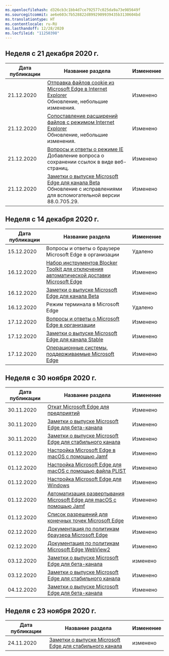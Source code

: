 ```yaml
---
ms.openlocfilehash: d326cb3c1bb4d7ce792577c025da9a73e985649f
ms.sourcegitcommit: ae6e603c7b528822d8992909939435b3130604bd
ms.translationtype: HT
ms.contentlocale: ru-RU
ms.lasthandoff: 12/28/2020
ms.locfileid: "11250398"
---
```

<!-- This file is generated automatically each week. Changes made to this file will be overwritten.-->

## Неделя с 21 декабря 2020 г.

| Дата публикации |Название раздела | Изменение |
|------|------------|--------|
| 21.12.2020 | [Отправка файлов cookie из Microsoft Edge в Internet Explorer](/DeployEdge/edge-ie-mode-add-guidance-cookieshare)<br>Обновление, небольшие изменения. | Изменено |
| 21.12.2020 | [Сопоставление расширений файлов с режимом Internet Explorer](/DeployEdge/edge-ie-mode-add-guidance-filetype-associations)<br>Обновление, небольшие изменения. | Изменено |
| 21.12.2020 | [Вопросы и ответы о режиме IE](/DeployEdge/edge-ie-mode-faq)<br>Добавление вопроса о сохранении ссылок в виде веб-страниц. | Изменено |
| 21.12.2020 | [Заметки о выпуске Microsoft Edge для канала Beta](/DeployEdge/microsoft-edge-relnote-beta-channel)<br>Обновление с исправлениями для вспомогательной версии 88.0.705.29. | Изменено |


## Неделя с 14 декабря 2020 г.


| Дата публикации |Название раздела | Изменение |
|------|------------|--------|
| 15.12.2020 | Вопросы и ответы о браузере Microsoft Edge в организации | Удалено |
| 16.12.2020 | [Набор инструментов Blocker Toolkit для отключения автоматической доставки Microsoft Edge](/DeployEdge/microsoft-edge-blocker-toolkit) | Изменено |
| 16.12.2020 | [Заметки о выпуске Microsoft Edge для канала Beta](/DeployEdge/microsoft-edge-relnote-beta-channel) | Изменено |
| 16.12.2020 | Режим терминала в Microsoft Edge | Удалено |
| 17.12.2020 | [Вопросы и ответы о Microsoft Edge в организации](/DeployEdge/faqs-edge-in-the-enterprise) | Изменено |
| 17.12.2020 | [Заметки о выпуске Microsoft Edge для канала Stable](/DeployEdge/microsoft-edge-relnote-stable-channel) | Изменено |
| 17.12.2020 | [Операционные системы, поддерживаемые Microsoft Edge](/DeployEdge/microsoft-edge-supported-operating-systems) | Изменено |


## Неделя с 30 ноября 2020 г.


| Дата публикации |Название раздела | Изменение |
|------|------------|--------|
| 30.11.2020 | [Откат Microsoft Edge для предприятий](/DeployEdge/edge-learnmore-rollback) | Изменено |
| 30.11.2020 | [Заметки о выпуске Microsoft Edge для бета-канала](/DeployEdge/microsoft-edge-relnote-beta-channel) | Изменено |
| 30.11.2020 | [Заметки о выпуске Microsoft Edge для стабильного канала](/DeployEdge/microsoft-edge-relnote-stable-channel) | Изменено |
| 01.12.2020 | [Настройка Microsoft Edge в macOS с помощью Jamf](/DeployEdge/configure-microsoft-edge-on-mac-jamf) | Изменено |
| 01.12.2020 | [Настройка Microsoft Edge для macOS с помощью файла PLIST](/DeployEdge/configure-microsoft-edge-on-mac) | Изменено |
| 01.12.2020 | [Настройка Microsoft Edge для Windows](/DeployEdge/configure-microsoft-edge) | Изменено |
| 01.12.2020 | [Автоматизация развертывания Microsoft Edge для macOS с помощью Jamf](/DeployEdge/deploy-edge-mac-jamf) | Изменено |
| 01.12.2020 | [Список разрешений для конечных точек Microsoft Edge](/DeployEdge/microsoft-edge-security-endpoints) | Изменено |
| 02.12.2020 | [Документация по политикам браузера Microsoft Edge](/DeployEdge/microsoft-edge-policies) | Изменено |
| 02.12.2020 | [Документация по политикам Microsoft Edge WebView2](/DeployEdge/microsoft-edge-webview-policies) | Изменено |
| 03.12.2020 | [Заметки о выпуске Microsoft Edge для бета-канала](/DeployEdge/microsoft-edge-relnote-beta-channel) | изменено |
| 03.12.2020 | [Заметки о выпуске Microsoft Edge для стабильного канала](/DeployEdge/microsoft-edge-relnote-stable-channel) | Изменено |
| 04.12.2020 | [Заметки о выпуске Microsoft Edge для бета-канала](/DeployEdge/microsoft-edge-relnote-beta-channel) | Изменено |


## Неделя с 23 ноября 2020 г.


| Дата публикации |Название раздела | Изменение |
|------|------------|--------|
| 24.11.2020 | [Заметки о выпуске Microsoft Edge для стабильного канала](/DeployEdge/microsoft-edge-relnote-stable-channel) | изменено |
